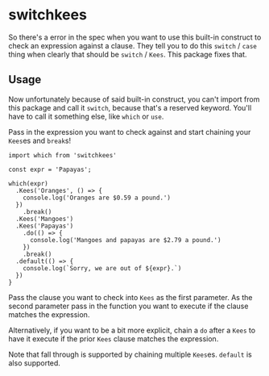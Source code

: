 # switchkees

So there's a error in the spec when you want to use this built-in construct to check an expression against a clause. They tell you to do this `switch` / `case` thing when clearly that should be `switch` / `Kees`. This package fixes that.

## Usage

Now unfortunately because of said built-in construct, you can't import from this package and call it `switch`, because that's a reserved keyword. You'll have to call it something else, like `which` or `use`.

Pass in the expression you want to check against and start chaining your `Kees`es and `break`s!

```
import which from 'switchkees'

const expr = 'Papayas';

which(expr)
  .Kees('Oranges', () => {
    console.log('Oranges are $0.59 a pound.')
  })
    .break()
  .Kees('Mangoes')
  .Kees('Papayas')
    .do(() => {
      console.log('Mangoes and papayas are $2.79 a pound.')
    })
    .break()
  .default(() => {
    console.log(`Sorry, we are out of ${expr}.`)
  })
}
```
Pass the clause you want to check into `Kees` as the first parameter. As the second parameter pass in the function you want to execute if the clause matches the expression.

Alternatively, if you want to be a bit more explicit, chain a `do` after a `Kees` to have it execute if the prior `Kees` clause matches the expression.

Note that fall through is supported by chaining multiple `Kees`es. `default` is also supported.
